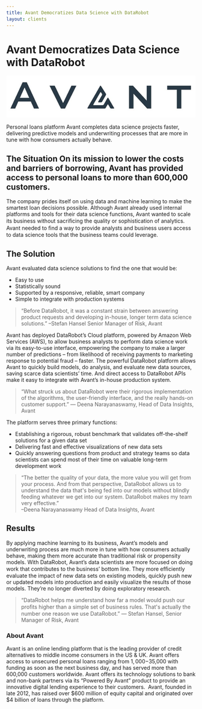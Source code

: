 ```yaml
---
title: Avant Democratizes Data Science with DataRobot
layout: clients
---
```


# Avant Democratizes Data Science with DataRobot

![Avant](/img/clients/avant-logo.jpg)

Personal loans platform Avant completes data science projects faster, delivering predictive models and underwriting processes that are more in tune with how consumers actually behave.


## The Situation On its mission to lower the costs and barriers of borrowing, Avant has provided access to personal loans to more than 600,000 customers. 

The company prides itself on using data and machine learning to make the smartest loan decisions possible. Although Avant already used internal platforms and tools for their data science functions, Avant wanted to scale its business without sacriﬁcing the quality or sophistication of analytics. Avant needed to ﬁnd a way to provide analysts and business users access to data science tools that the business teams could leverage.


## The Solution
Avant evaluated data science solutions to find the one that would be:
- Easy to use 
- Statistically sound 
- Supported by a responsive, reliable, smart company 
- Simple to integrate with production systems

> “Before DataRobot, it was a constant strain between answering product requests and developing in-house, longer term data science solutions.” 
–Stefan Hansel Senior Manager of Risk, Avant

Avant has deployed DataRobot’s Cloud platform, powered by Amazon Web Services (AWS), to allow business analysts to perform data science work via its easy-to-use interface, empowering the company to make a larger number of predictions – from likelihood of receiving payments to marketing response to potential fraud – faster. The powerful DataRobot platform allows Avant to quickly build models, do analysis, and evaluate new data sources, saving scarce data scientists’ time. And direct access to DataRobot APIs make it easy to integrate with Avant’s in-house production system.

> “What struck us about DataRobot were their rigorous implementation of the  algorithms, the user-friendly interface, and the really hands-on customer support.” — Deena Narayanaswamy, Head of Data Insights, Avant 

The platform serves three primary functions: 
- Establishing a rigorous, robust benchmark that validates off-the-shelf solutions for a given data set 
- Delivering fast and effective visualizations of new data sets 
- Quickly answering questions from product and strategy teams so data scientists can spend most of their time on valuable long-term development work

> “The better the quality of your data, the more value you will get from your process. And from that perspective, DataRobot allows us to understand the data that's being fed into our models without blindly feeding whatever we get into our system. DataRobot makes my team very effective.”  
–Deena Narayanaswamy Head of Data Insights, Avant

## Results
By applying machine learning to its business, Avant’s models and underwriting process are much more in tune with how consumers actually behave, making them more accurate than traditional risk or propensity models. With DataRobot, Avant’s data scientists are more focused on doing work that contributes to the business’ bottom line. They more efﬁciently evaluate the impact of new data sets on existing models, quickly push new or updated models into production and easily visualize the results of those models. They’re no longer diverted by doing exploratory research. 

> “DataRobot helps me understand how far a model would push our proﬁts higher than a simple set of business rules. That's actually the number one reason we use DataRobot.” — Stefan Hansel, Senior Manager of Risk, Avant


### About Avant 
Avant is an online lending platform that is the leading provider of credit alternatives to middle income consumers in the US & UK. Avant offers access to unsecured personal loans ranging from $1,000-$35,000 with funding as soon as the next business day, and has served more than 600,000 customers worldwide. Avant offers its technology solutions to bank and non-bank partners via its “Powered By Avant” product to provide an innovative digital lending experience to their customers.  Avant, founded in late 2012, has raised over $600 million of equity capital and originated over $4 billion of loans through the platform.
